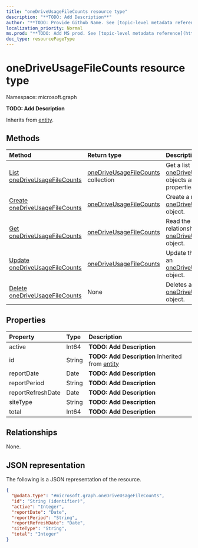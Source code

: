 ```yaml
---
title: "oneDriveUsageFileCounts resource type"
description: "**TODO: Add Description**"
author: "**TODO: Provide Github Name. See [topic-level metadata reference](https://msgo.azurewebsites.net/add/document/guidelines/metadata.html#topic-level-metadata)**"
localization_priority: Normal
ms.prod: "**TODO: Add MS prod. See [topic-level metadata reference](https://msgo.azurewebsites.net/add/document/guidelines/metadata.html#topic-level-metadata)**"
doc_type: resourcePageType
---
```


# oneDriveUsageFileCounts resource type

Namespace: microsoft.graph



**TODO: Add Description**


Inherits from [entity](../resources/entity.md).

## Methods
|Method|Return type|Description|
|:---|:---|:---|
|[List oneDriveUsageFileCounts](../api/onedriveusagefilecounts-list.md)|[oneDriveUsageFileCounts](../resources/onedriveusagefilecounts.md) collection|Get a list of the [oneDriveUsageFileCounts](../resources/onedriveusagefilecounts.md) objects and their properties.|
|[Create oneDriveUsageFileCounts](../api/onedriveusagefilecounts-create.md)|[oneDriveUsageFileCounts](../resources/onedriveusagefilecounts.md)|Create a new [oneDriveUsageFileCounts](../resources/onedriveusagefilecounts.md) object.|
|[Get oneDriveUsageFileCounts](../api/onedriveusagefilecounts-get.md)|[oneDriveUsageFileCounts](../resources/onedriveusagefilecounts.md)|Read the properties and relationships of an [oneDriveUsageFileCounts](../resources/onedriveusagefilecounts.md) object.|
|[Update oneDriveUsageFileCounts](../api/onedriveusagefilecounts-update.md)|[oneDriveUsageFileCounts](../resources/onedriveusagefilecounts.md)|Update the properties of an [oneDriveUsageFileCounts](../resources/onedriveusagefilecounts.md) object.|
|[Delete oneDriveUsageFileCounts](../api/onedriveusagefilecounts-delete.md)|None|Deletes an [oneDriveUsageFileCounts](../resources/onedriveusagefilecounts.md) object.|

## Properties
|Property|Type|Description|
|:---|:---|:---|
|active|Int64|**TODO: Add Description**|
|id|String|**TODO: Add Description** Inherited from [entity](../resources/entity.md)|
|reportDate|Date|**TODO: Add Description**|
|reportPeriod|String|**TODO: Add Description**|
|reportRefreshDate|Date|**TODO: Add Description**|
|siteType|String|**TODO: Add Description**|
|total|Int64|**TODO: Add Description**|

## Relationships
None.

## JSON representation
The following is a JSON representation of the resource.
<!-- {
  "blockType": "resource",
  "keyProperty": "id",
  "@odata.type": "microsoft.graph.oneDriveUsageFileCounts",
  "baseType": "microsoft.graph.entity",
  "openType": false
}
-->
``` json
{
  "@odata.type": "#microsoft.graph.oneDriveUsageFileCounts",
  "id": "String (identifier)",
  "active": "Integer",
  "reportDate": "Date",
  "reportPeriod": "String",
  "reportRefreshDate": "Date",
  "siteType": "String",
  "total": "Integer"
}
```

